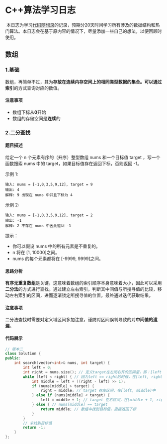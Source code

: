 # C++算法学习日志

​	本日志为学习[代码随想录](https://www.programmercarl.com/)的记录，预期分20天时间学习所有涉及的数据结构和热门算法。本日志会在基于原内容的情况下，尽量添加一些自己的想法，以便回顾时使用。

## 数组

### 1.基础

​	数组，再简单不过，其为**存放在连续内存空间上的相同类型数据的集合。**可以通过**索引**的方式查询对应的数值。

#### 注意事项

- 数组下标从**0**开始
- 数组的存储空间是**连续**的



### 2.二分查找

#### 题目描述

给定一个 n 个元素有序的（升序）整型数组 nums 和一个目标值 target  ，写一个函数搜索 nums 中的 target，如果目标值存在返回下标，否则返回 -1。

示例 1:

```text
输入: nums = [-1,0,3,5,9,12], target = 9     
输出: 4       
解释: 9 出现在 nums 中并且下标为 4     
```

示例 2:

```text
输入: nums = [-1,0,3,5,9,12], target = 2     
输出: -1        
解释: 2 不存在 nums 中因此返回 -1        
```

提示：

- 你可以假设 nums 中的所有元素是不重复的。
- n 将在 [1, 10000]之间。
- nums 的每个元素都将在 [-9999, 9999]之间。



#### 思路分析

**有序无重复数组**是关键，这意味着数组的索引顺序本身意味着大小，因此可以采用**二分法**的方式进行查找。通过建立左右索引，判断其中间值与所搜寻值的比较，移动左右索引的区间，进而逐渐锁定所搜寻值的位置，最终通过迭代获取结果。



#### 注意事项

二分法查找时需要对定义域区间多加注意，谨防对区间误判导致的对**中间值的遗漏**。



#### 代码展示

```cpp
// 版本二
class Solution {
public:
    int search(vector<int>& nums, int target) {
        int left = 0;
        int right = nums.size(); // 定义target在左闭右开的区间里，即：[left, right)
        while (left < right) { // 因为left == right的时候，在[left, right)是无效的空间，所以使用 <
            int middle = left + ((right - left) >> 1);
            if (nums[middle] > target) {
                right = middle; // target 在左区间，在[left, middle)中
            } else if (nums[middle] < target) {
                left = middle + 1; // target 在右区间，在[middle + 1, right)中
            } else { // nums[middle] == target
                return middle; // 数组中找到目标值，直接返回下标
            }
        }
        // 未找到目标值
        return -1;
    }
};
```





